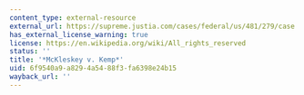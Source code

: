 ```yaml
---
content_type: external-resource
external_url: https://supreme.justia.com/cases/federal/us/481/279/case.html
has_external_license_warning: true
license: https://en.wikipedia.org/wiki/All_rights_reserved
status: ''
title: '*McKleskey v. Kemp*'
uid: 6f9540a9-a829-4a54-88f3-fa6398e24b15
wayback_url: ''
---
```

